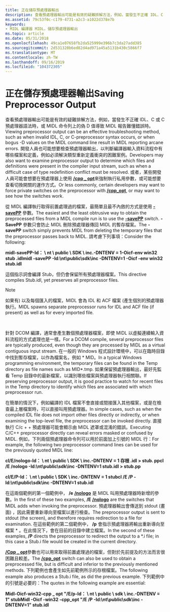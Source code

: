 ```yaml
---
title: 正在儲存預處理器輸出
description: 查看預處理器輸出可能是有效的疑難排解方法，例如，當發生不正確 IDL、C 或 C 預處理器語法時，或 MIDL 命令列上的偽 D 值導致 MIDL 報告難懂錯誤時。
ms.assetid: 79c53f0c-c179-4731-a2c3-a1022d378e7b
keywords:
- MIDL 編譯器 MIDL，儲存預處理器輸出
ms.topic: article
ms.date: 05/31/2018
ms.openlocfilehash: 49ca1e07658fb2da525999e396b7c3da27add385
ms.sourcegitcommit: 2d531328b6ed82d4ad971a45a5131b430c5866f7
ms.translationtype: MT
ms.contentlocale: zh-TW
ms.lasthandoff: 09/16/2019
ms.locfileid: "104372305"
---
```

# <a name="saving-preprocessor-output"></a><span data-ttu-id="ebfb5-104">正在儲存預處理器輸出</span><span class="sxs-lookup"><span data-stu-id="ebfb5-104">Saving Preprocessor Output</span></span>

<span data-ttu-id="ebfb5-105">查看預處理器輸出可能是有效的疑難排解方法，例如，當發生不正確 IDL、C 或 C 預處理器語法時，或 MIDL 命令列上的偽 D 值導致 MIDL 報告難懂錯誤時。</span><span class="sxs-lookup"><span data-stu-id="ebfb5-105">Viewing preprocessor output can be an effective troubleshooting method, such as when invalid IDL, C, or C-preprocessor syntax occurs, or when bogus -D values on the MIDL command line result in MIDL reporting arcane errors.</span></span> <span data-ttu-id="ebfb5-106">開發人員也可能想要檢查預處理器輸出，以判斷編譯器輸入資料流程中有哪些檔案和定義，例如必須解決類型重新定義衝突的困難案例。</span><span class="sxs-lookup"><span data-stu-id="ebfb5-106">Developers may also want to examine preprocessor output to determine which files and definitions were present in the compiler input stream, such as when a difficult case of type redefinition conflict must be resolved.</span></span> <span data-ttu-id="ebfb5-107">或者，某些開發人員可能會想要在預處理器上使用 [**/cpp \_ opt**](-cpp-opt.md)來強制執行私用參數，或可能想要查看切換開關的運作方式。</span><span class="sxs-lookup"><span data-stu-id="ebfb5-107">Or less commonly, certain developers may want to force private switches on the preprocessor with [**/cpp\_opt**](-cpp-opt.md), or may want to see how the switches work.</span></span>

<span data-ttu-id="ebfb5-108">從 MIDL 編譯執行取得前置處理過的檔案，最簡單且最不內斂的方式是使用 [**-savePP**](-savepp.md) 參數。</span><span class="sxs-lookup"><span data-stu-id="ebfb5-108">The easiest and the least obtrusive way to obtain the preprocessed files from a MIDL compile run is to use the [**-savePP**](-savepp.md) switch.</span></span> <span data-ttu-id="ebfb5-109">**-SavePP** 參數只會防止 MIDL 刪除預處理器傳回 MIDL 的暫存檔案。</span><span class="sxs-lookup"><span data-stu-id="ebfb5-109">The **-savePP** switch simply prevents MIDL from deleting the temporary files that the preprocessor passes back to MIDL.</span></span> <span data-ttu-id="ebfb5-110">請考慮下列事項：</span><span class="sxs-lookup"><span data-stu-id="ebfb5-110">Consider the following:</span></span>

<span data-ttu-id="ebfb5-111">**midl-savePP-Id： \\ nt \\ public \\ SDK \\ inc.-DNTENV = 1-Oicf-env win32 stub .idl**</span><span class="sxs-lookup"><span data-stu-id="ebfb5-111">**midl -savePP -Id:\\nt\\public\\sdk\\inc -DNTENV=1 -Oicf -env win32 stub.idl**</span></span>

<span data-ttu-id="ebfb5-112">這個指示詞會編譯 Stub，但仍會保留所有預處理器檔案。</span><span class="sxs-lookup"><span data-stu-id="ebfb5-112">This directive compiles Stub.idl, yet preserves all preprocessor files.</span></span>

> [!Note]  
> <span data-ttu-id="ebfb5-113">如果有) 以及每個匯入的檔案，MIDL 會為 IDL 和 ACF 檔案 (產生個別的預處理器執行。</span><span class="sxs-lookup"><span data-stu-id="ebfb5-113">MIDL spawns separate preprocessor runs for IDL and ACF file (if present) as well as for every imported file.</span></span>

 

<span data-ttu-id="ebfb5-114">針對 DCOM 編譯，通常會產生數個預處理器檔案，即使 MIDL 以虛擬連續輸入資料流程的方式處理也是一樣。</span><span class="sxs-lookup"><span data-stu-id="ebfb5-114">For a DCOM compile, several preprocessor files are typically produced, even though they are processed by MIDL as a virtual contiguous input stream.</span></span> <span data-ttu-id="ebfb5-115">在一般的 Windows 程式設計環境中，可以在臨時目錄中找到暫存檔案，以作為檔案名，例如 \* MID。</span><span class="sxs-lookup"><span data-stu-id="ebfb5-115">In a typical Windows programming environment, the temporary files can be found in the Temp directory as file names such as MID\*.tmp.</span></span> <span data-ttu-id="ebfb5-116">如果保留預處理器輸出，最好先監看 Temp 目錄中的最新檔案，以識別哪些檔案與預處理器執行相關聯。</span><span class="sxs-lookup"><span data-stu-id="ebfb5-116">If preserving preprocessor output, it is good practice to watch for recent files in the Temp directory to identify which files are associated with which preprocessor run.</span></span>

<span data-ttu-id="ebfb5-117">在簡單的情況下，例如編譯的 IDL 檔案不會直接或間接匯入其他檔案，或是在檢查最上層檔案時，可以直接叫用預處理器。</span><span class="sxs-lookup"><span data-stu-id="ebfb5-117">In simple cases, such as when the compiled IDL file does not import other files directly or indirectly, or when examining the top-level file, the preprocessor can be invoked directly.</span></span> <span data-ttu-id="ebfb5-118">直接執行 C/c + + 預處理器可能會顯示由 MIDL 遮罩或混淆的錯誤。</span><span class="sxs-lookup"><span data-stu-id="ebfb5-118">Executing C/C++ preprocessor directly can reveal errors masked or confused by MIDL.</span></span> <span data-ttu-id="ebfb5-119">例如，下列兩個預處理器命令列可以用於前面加上引號的 MIDL 行：</span><span class="sxs-lookup"><span data-stu-id="ebfb5-119">For example, the following two preprocessor command lines can be used for the previously quoted MIDL line:</span></span>

<span data-ttu-id="ebfb5-120">**cl/E/nologo-Id： \\ nt \\ public \\ SDK \\ inc.-DNTENV = 1 存根 .idl > stub. pp**</span><span class="sxs-lookup"><span data-stu-id="ebfb5-120">**cl /E /nologo -Id:\\nt\\public\\sdk\\inc -DNTENV=1 stub.idl > stub.pp**</span></span>

<span data-ttu-id="ebfb5-121">**cl/E/P-Id： \\ nt \\ public \\ SDK \\ inc.-DNTENV = 1 stub**</span><span class="sxs-lookup"><span data-stu-id="ebfb5-121">**cl /E /P -Id:\\nt\\public\\sdk\\inc -DNTENV=1 stub.idl**</span></span>

<span data-ttu-id="ebfb5-122">在這兩個範例的第一個範例中， **/e** [**/nologo**](-nologo.md) 是 MIDL 叫用預處理器時新增的參數。</span><span class="sxs-lookup"><span data-stu-id="ebfb5-122">In the first of these two examples, **/E** [**/nologo**](-nologo.md) are the switches that MIDL adds when invoking the preprocessor.</span></span> <span data-ttu-id="ebfb5-123">預處理器輸出會傳送到 stdout (畫面) ，因此需要重新導向至檔案以進行檢查。</span><span class="sxs-lookup"><span data-stu-id="ebfb5-123">The preprocessor output is sent to stdout (the screen), and therefore requires redirection to a file for examination.</span></span> <span data-ttu-id="ebfb5-124">在這些範例的第二個範例中， **/p** 會指示預處理器將輸出重新導向至檔案 \* 。在此情況下，會在目前的目錄中建立檔案。</span><span class="sxs-lookup"><span data-stu-id="ebfb5-124">In the second of these examples, **/P** directs the preprocessor to redirect the output to a \*.i file; in this case a Stub.i file would be created in the current directory.</span></span>

<span data-ttu-id="ebfb5-125">[**/Cpp \_ opt**](-cpp-opt.md)參數也可以用來取得前置處理過的檔案，但對於先前提及的方法而言很困難且較差。</span><span class="sxs-lookup"><span data-stu-id="ebfb5-125">The [**/cpp\_opt**](-cpp-opt.md) switch can also be used to obtain a preprocessed file, but is difficult and inferior to the previously mentioned methods.</span></span> <span data-ttu-id="ebfb5-126">下列範例也會產生如先前範例所示的存根檔案。</span><span class="sxs-lookup"><span data-stu-id="ebfb5-126">The following example also produces a Stub.i file, as did the previous example.</span></span> <span data-ttu-id="ebfb5-127">下列範例中的引號是必要的：</span><span class="sxs-lookup"><span data-stu-id="ebfb5-127">The quotes in the following example are essential:</span></span>

<span data-ttu-id="ebfb5-128">**Midl-Oicf-win32-cpp \_ opt "/E/p-Id： \\ nt \\ public \\ sdk \\ inc.-DNTENV = 1" stub**</span><span class="sxs-lookup"><span data-stu-id="ebfb5-128">**Midl -Oicf -win32 -cpp\_opt "/E /P -Id:\\nt\\public\\sdk\\inc -DNTENV=1" stub.idl**</span></span>

 

 




